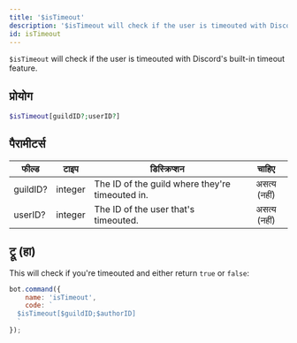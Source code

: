 ```yaml
---
title: '$isTimeout'
description: '$isTimeout will check if the user is timeouted with Discord''s built-in timeout feature.'
id: isTimeout
---
```


`$isTimeout` will check if the user is timeouted with Discord's built-in timeout feature.

## प्रोयोग

```php
$isTimeout[guildID?;userID?]
```

## पैरामीटर्स

| फील्ड    | टाइप    | डिस्क्रिप्शन                                    |    चाहिए     |
| -------- | ------- | ----------------------------------------------- |:------------:|
| guildID? | integer | The ID of the guild where they're timeouted in. | असत्य (नहीं) |
| userID?  | integer | The ID of the user that's timeouted.            | असत्य (नहीं) |

## ट्रू (हा)

This will check if you're timeouted and either return `true` or `false`:

```javascript
bot.command({
    name: 'isTimeout',
    code: `
  $isTimeout[$guildID;$authorID]
  `
});
```
